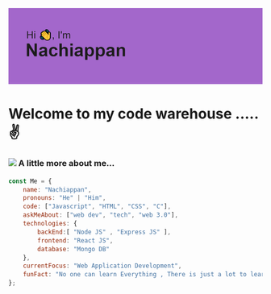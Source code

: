 ![Test Image 4](https://github.com/nachiappan15/nachiappan15/blob/main/header.png)


# Welcome to my code warehouse .....✌️

### <img src="https://media.giphy.com/media/VgCDAzcKvsR6OM0uWg/giphy.gif" width="50"> A little more about me... 

```javascript
const Me = {
    name: "Nachiappan",
    pronouns: "He" | "Him",
    code: ["Javascript", "HTML", "CSS", "C"],
    askMeAbout: ["web dev", "tech", "web 3.0"],
    technologies: {
        backEnd:[ "Node JS" , "Express JS" ],
        frontend: "React JS", 
        database: "Mongo DB" 
    },
    currentFocus: "Web Application Development",
    funFact: "No one can learn Everything , There is just a lot to learn every day"
};
```




<!-- ### About Me: -->

<!--
**nachiappan15/nachiappan15** is a ✨ _special_ ✨ repository because its `README.md` (this file) appears on your GitHub profile.

Here are some ideas to get you started:

- 🔭 I’m currently working on ...
- 🌱 I’m currently learning ...
- 👯 I’m looking to collaborate on ...
- 🤔 I’m looking for help with ...
- 💬 Ask me about ...
- 📫 How to reach me: ...
- 😄 Pronouns: ...
- ⚡ Fun fact: ...
-->
